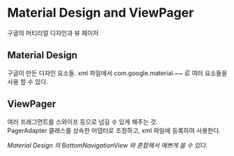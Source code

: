 # Material Design and ViewPager
구글의 머티리얼 디자인과 뷰 페이저

## Material Design
구글이 만든 디자인 요소들. xml 파일에서 com.google.material.~~ 로 여러 요소들을 사용 할 수 있다.

## ViewPager
여러 프래그먼트를 스와이프 등으로 넘길 수 있게 해주는 것. <br>
PagerAdapter 클래스를 상속한 어댑터로 조정하고, xml 파일에 등록하여 사용한다.

*Material Design 의 BottomNavigationView 와 혼합해서 예쁘게 쓸 수 있다.*
